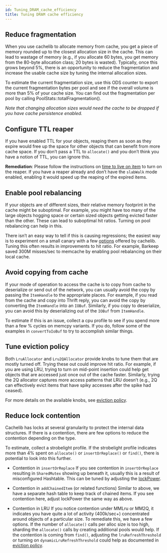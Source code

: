 ```yaml
---
id: Tuning_DRAM_cache_efficiency
title: Tuning DRAM cache efficiency
---
```


## Reduce fragmentation

When you use cachelib to allocate memory from cache, you get a piece of memory rounded up to the closest allocation size in the cache. This can lead to wastage of memory (e.g., if you allocate 60 bytes, you get  memory from the 80-byte allocation class; 20 bytes is wasted). Typically, once this grows beyond 5%, there is an opportunity to reduce the fragmentation and increase the usable cache size by tuning the internal allocation sizes.

To estimate the current fragmentation size, use this ODS counter to export the current fragmentation bytes per pool and see if the overall volume is more than 5% of your cache size. You can find out the fragmentation per pool by calling PoolStats::totalFragmentation().

*Note that changing allocation sizes would need the cache to be dropped if you have cache persistence enabled.*

## Configure TTL reaper

If you have enabled TTL for your objects, reaping them as soon as they expire would free up the space for other objects that can benefit from more cache space. If you don’t pass a TTL to `allocate()` and you don’t think you have a notion of TTL, you can ignore this.

**Remediation**: Please follow the instructions on [time to live on item](ttl_reaper/ ) to turn on the reaper. If you have a reaper already and don’t have the `slabWalk` mode enabled, enabling it would speed up the reaping of the expired items.

## Enable pool rebalancing

If your objects are of different sizes, their relative memory footprint in the cache might be suboptimal. For example, you might have too many of the large objects hogging space or certain sized objects getting evicted faster than the other. These can lead to suboptimal hit ratios. Turning on pool rebalancing can help in this.

There isn’t an easy way to tell if this is causing regressions; the easiest way is to experiment on a small canary with a few [options](pool_rebalance_strategy/#picking-a-strategy ) offered by cachelib. Tuning this often results in improvements to hit ratio. For example, Barkeep saved 300M misses/sec to memcache by enabling pool rebalancing on their local cache.

## Avoid copying from cache

If your mode of operation to access the cache is to copy from cache to deserialize or send out of the network, you can usually avoid the copy by passing the `ItemHandle` to the appropriate places. For example, if you read from the cache and copy into Thrift reply, you can avoid the copy by converting the `ItemHandle` into an `IOBuf`. Similarly, if you copy to deserialize, you can avoid this by deserializing out of the `IOBuf` from `ItemHandle`.

To estimate if this is an issue, collect a cpu profile to see if you spend more than a few % cycles on memcpy variants. If you do, follow some of the examples in `convertToIoBuf` to try to accomplish similar things.

## Tune eviction policy

Both `LruAllocator` and `Lru2QAllocator` provide knobs to tune them that are mostly turned off. Trying these out could improve hit ratio. For example, if you are using LRU, trying to turn on mid-point insertion could help get objects that are accessed just once out of the cache faster. Similarly, trying the 2Q allocator captures more access patterns that LRU doesn’t (e.g., 2Q can effectively evict items that have spiky accesses after the spike had ceased).

For more details on the available knobs, see [eviction policy](eviction_policy/ ).

## Reduce lock contention

Cachelib has locks at several granularity to protect the internal data structures. If there is a contention, there are few options to reduce the contention depending on the type.

To estimate, collect a strobelight profile. If the strobelight profile indicates more than 4% spent on `allocate()` or `insertOrReplace()` or `find()`, there is potential to look into this further.

- Contention in `insertOrReplace`
If you see contention in `insertOrReplace` resulting in `SharedMutex` showing up beneath it, usually this is a result of misconfigured Hashtable. This can be tuned by adjusting the [lockPower](Configure_HashTable/#lockspower ).

- Contention in `addChainedItem` (or related functions)
Similar to above, we have a separate hash table to keep track of chained items. If you see contention here, adjust lockPower the same way as above.

- Contention in LRU
If you notice contention under MMLru or MM2Q, it indicates you have quite a lot of activity (400k/sec+) concentrated around objects of a particular size. To remediate this, we have a few options. If the number of `allocate()` calls per alloc size is too high, sharding the `allocate()` calls by creating additional pools would help. If the contention is coming from `find()`, adjusting the `lruRefreshThreshold` or turning on `dynamicLruRefreshThreshold` could help as documented in [eviction policy](eviction_policy/ ).
